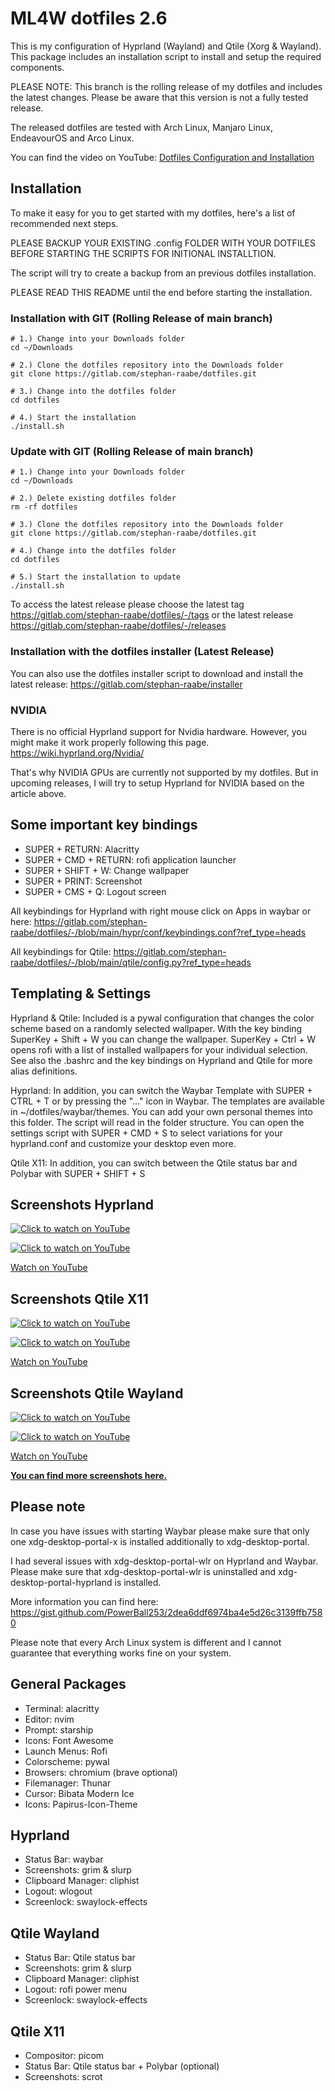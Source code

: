# ML4W dotfiles 2.6

This is my configuration of Hyprland (Wayland) and Qtile (Xorg & Wayland).
This package includes an installation script to install and setup the required components.

PLEASE NOTE: This branch is the rolling release of my dotfiles and includes the latest changes. Please be aware that this version is not a fully tested release. 

The released dotfiles are tested with Arch Linux, Manjaro Linux, EndeavourOS and Arco Linux.

You can find the video on YouTube: <a href="https://youtu.be/5i_LMMXUDJI" target="_blank">Dotfiles Configuration and Installation</a>

## Installation

To make it easy for you to get started with my dotfiles, here's a list of recommended next steps.

PLEASE BACKUP YOUR EXISTING .config FOLDER WITH YOUR DOTFILES BEFORE STARTING THE SCRIPTS FOR INITIONAL INSTALLTION.

The script will try to create a backup from an previous dotfiles installation.

PLEASE READ THIS README until the end before starting the installation.

### Installation with GIT (Rolling Release of main branch)

```
# 1.) Change into your Downloads folder
cd ~/Downloads

# 2.) Clone the dotfiles repository into the Downloads folder
git clone https://gitlab.com/stephan-raabe/dotfiles.git

# 3.) Change into the dotfiles folder
cd dotfiles

# 4.) Start the installation
./install.sh

```
### Update with GIT (Rolling Release of main branch)

```
# 1.) Change into your Downloads folder
cd ~/Downloads

# 2.) Delete existing dotfiles folder
rm -rf dotfiles

# 3.) Clone the dotfiles repository into the Downloads folder
git clone https://gitlab.com/stephan-raabe/dotfiles.git

# 4.) Change into the dotfiles folder
cd dotfiles

# 5.) Start the installation to update
./install.sh

```

To access the latest release please choose the latest tag https://gitlab.com/stephan-raabe/dotfiles/-/tags or the latest release https://gitlab.com/stephan-raabe/dotfiles/-/releases

### Installation with the dotfiles installer (Latest Release)

You can also use the dotfiles installer script to download and install the latest release: https://gitlab.com/stephan-raabe/installer

### NVIDIA 

There is no official Hyprland support for Nvidia hardware. However, you might make it work properly following this page.
https://wiki.hyprland.org/Nvidia/

That's why NVIDIA GPUs are currently not supported by my dotfiles. But in upcoming releases, I will try to setup Hyprland for NVIDIA based on the article above.

## Some important key bindings

- SUPER + RETURN: Alacritty
- SUPER + CMD + RETURN: rofi application launcher
- SUPER + SHIFT + W: Change wallpaper
- SUPER + PRINT: Screenshot
- SUPER + CMS + Q: Logout screen

All keybindings for Hyprland with right mouse click on Apps in waybar or here: 
https://gitlab.com/stephan-raabe/dotfiles/-/blob/main/hypr/conf/keybindings.conf?ref_type=heads

All keybindings for Qtile: https://gitlab.com/stephan-raabe/dotfiles/-/blob/main/qtile/config.py?ref_type=heads

## Templating & Settings

Hyprland & Qtile: Included is a pywal configuration that changes the color scheme based on a randomly selected wallpaper. With the key binding SuperKey + Shift + W you can change the wallpaper. SuperKey + Ctrl + W opens rofi with a list of installed wallpapers for your individual selection. See also the .bashrc and the key bindings on Hyprland and Qtile for more alias definitions.

Hyprland: In addition, you can switch the Waybar Template with SUPER + CTRL + T or by pressing the "..." icon in Waybar. The templates are available in ~/dotfiles/waybar/themes. You can add your own personal themes into this folder. The script will read in the folder structure. You can open the settings script with SUPER + CMD + S to select variations for your hyprland.conf and customize your desktop even more.

Qtile X11: In addition, you can switch between the Qtile status bar and Polybar with SUPER + SHIFT + S 

## Screenshots Hyprland

<a href="https://youtu.be/5i_LMMXUDJI" target="_blank"><img src="screenshots/v26/screenshot-26-1.png" alt="Click to watch on YouTube" /></a>

<a href="https://youtu.be/5i_LMMXUDJI" target="_blank"><img src="screenshots/v26/screenshot-26-2.png" alt="Click to watch on YouTube" /></a>

<a href="https://youtu.be/5i_LMMXUDJI" target="_blank">Watch on YouTube</a>

## Screenshots Qtile X11

<a href="https://youtu.be/5i_LMMXUDJI" target="_blank"><img src="screenshots/v25/screenshot-25-3.png" alt="Click to watch on YouTube" /></a>

<a href="https://youtu.be/5i_LMMXUDJI" target="_blank"><img src="screenshots/v25/screenshot-25-4.png" alt="Click to watch on YouTube" /></a>

<a href="https://youtu.be/5i_LMMXUDJI" target="_blank">Watch on YouTube</a>

## Screenshots Qtile Wayland

<a href="https://youtu.be/5i_LMMXUDJI" target="_blank"><img src="screenshots/v25/screenshot-25-1.png" alt="Click to watch on YouTube" /></a>

<a href="https://youtu.be/5i_LMMXUDJI" target="_blank"><img src="screenshots/v25/screenshot-25-2.png" alt="Click to watch on YouTube" /></a>

<a href="https://youtu.be/5i_LMMXUDJI" target="_blank">Watch on YouTube</a>

<b><a href="https://gitlab.com/stephan-raabe/dotfiles/-/tree/main/screenshots?ref_type=heads">You can find more screenshots here.</a></b>

## Please note

In case you have issues with starting Waybar please make sure that only one xdg-desktop-portal-x is installed additionally to xdg-desktop-portal.

I had several issues with xdg-desktop-portal-wlr on Hyprland and Waybar. Please make sure that xdg-desktop-portal-wlr is uninstalled and xdg-desktop-portal-hyprland is installed.

More information you can find here:
https://gist.github.com/PowerBall253/2dea6ddf6974ba4e5d26c3139ffb7580

Please note that every Arch Linux system is different and I cannot guarantee that everything works fine on your system.

## General Packages

- Terminal: alacritty
- Editor: nvim
- Prompt: starship
- Icons: Font Awesome
- Launch Menus: Rofi
- Colorscheme: pywal
- Browsers: chromium (brave optional)
- Filemanager: Thunar
- Cursor: Bibata Modern Ice
- Icons: Papirus-Icon-Theme

## Hyprland 

- Status Bar: waybar
- Screenshots: grim & slurp
- Clipboard Manager: cliphist
- Logout: wlogout 
- Screenlock: swaylock-effects

## Qtile Wayland

- Status Bar: Qtile status bar
- Screenshots: grim & slurp
- Clipboard Manager: cliphist
- Logout: rofi power menu
- Screenlock: swaylock-effects

## Qtile X11

- Compositor: picom
- Status Bar: Qtile status bar + Polybar (optional)
- Screenshots: scrot
